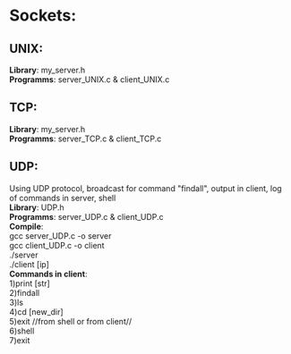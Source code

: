 # Sockets:

## UNIX:  
**Library**: my_server.h  
**Programms**: server_UNIX.c & client_UNIX.c  

## TCP:  
**Library**: my_server.h  
**Programms**: server_TCP.c & client_TCP.c  


## UDP:  
Using UDP protocol, broadcast for command "findall", output in client, log of commands in server, shell  
**Library**: UDP.h  
**Programms**: 
	server_UDP.c & client_UDP.c  
**Compile**:  
	gcc server_UDP.c -o server  
	gcc client_UDP.c -o client  
	./server  
	./client [ip]  
**Commands in client**:  
	1)print [str]  
	2)findall  
	3)ls  
	4)cd [new_dir]  
	5)exit	//from shell or from client//  
	6)shell  
	7)exit  
